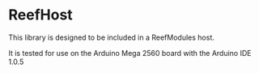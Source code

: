 ReefHost
========

This library is designed to be included in a ReefModules host.

It is tested for use on the Arduino Mega 2560 board with the Arduino IDE 1.0.5

